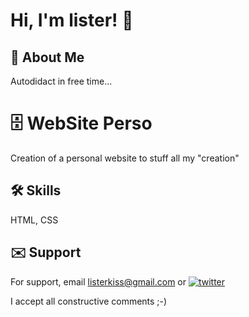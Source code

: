 # Hi, I'm lister! 👋


## 🚀 About Me
Autodidact in free time...

# 🗄️ WebSite Perso
Creation of a personal website to stuff all my "creation"

## 🛠 Skills
HTML, CSS


## ✉️ Support
For support, email listerkiss@gmail.com 
or [![twitter](https://img.shields.io/badge/twitter-1DA1F2?style=for-the-badge&logo=twitter&logoColor=white)](https://twitter.com/listerkiss)

I accept all constructive comments ;-)